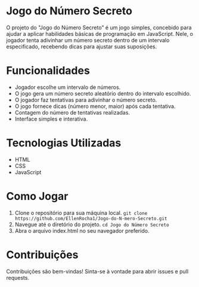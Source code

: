 # Jogo do Número Secreto
 O projeto do "Jogo do Número Secreto" é um jogo simples, concebido para ajudar a aplicar habilidades básicas de programação em JavaScript. Nele, o jogador tenta adivinhar um número secreto dentro de um intervalo especificado, recebendo dicas para ajustar suas suposições.

# Funcionalidades
- Jogador escolhe um intervalo de números.
- O jogo gera um número secreto aleatório dentro do intervalo escolhido.
- O jogador faz tentativas para adivinhar o número secreto.
- O jogo fornece dicas (número menor, maior) após cada tentativa.
- Contagem do número de tentativas realizadas.
- Interface simples e interativa.

# Tecnologias Utilizadas
- HTML
- CSS
- JavaScript

# Como Jogar
1. Clone o repositório para sua máquina local.
```git clone https://github.com/EllenRocha1/Jogo-do-N-mero-Secreto.git```
2. Navegue até o diretório do projeto.
```cd Jogo do Número Secreto```
3. Abra o arquivo index.html no seu navegador preferido.

# Contribuições
Contribuições são bem-vindas! Sinta-se à vontade para abrir issues e pull requests.
